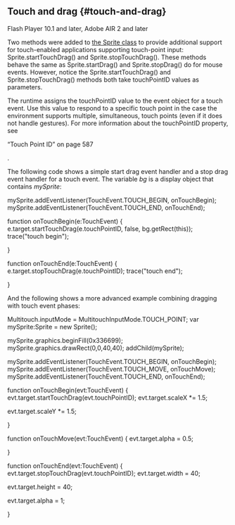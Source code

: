 ## Touch and drag {#touch-and-drag}

Flash Player 10.1 and later, Adobe AIR 2 and later

Two methods were added to [the Sprite class](http://help.adobe.com/en_US/FlashPlatform/reference/actionscript/3/flash/display/Sprite.html) to provide additional support for touch-enabled applications supporting touch-point input: Sprite.startTouchDrag() and Sprite.stopTouchDrag(). These methods behave the same as Sprite.startDrag() and Sprite.stopDrag() do for mouse events. However, notice the Sprite.startTouchDrag() and Sprite.stopTouchDrag() methods both take touchPointID values as parameters.

The runtime assigns the touchPointID value to the event object for a touch event. Use this value to respond to a specific touch point in the case the environment supports multiple, simultaneous, touch points (even if it does not handle gestures). For more information about the touchPointID property, see

“Touch Point ID” on page 587

.

The following code shows a simple start drag event handler and a stop drag event handler for a touch event. The variable _bg_ is a display object that contains _mySprite_:

mySprite.addEventListener(TouchEvent.TOUCH_BEGIN, onTouchBegin); mySprite.addEventListener(TouchEvent.TOUCH_END, onTouchEnd);

function onTouchBegin(e:TouchEvent) { e.target.startTouchDrag(e.touchPointID, false, bg.getRect(this)); trace(&quot;touch begin&quot;);

}

function onTouchEnd(e:TouchEvent) { e.target.stopTouchDrag(e.touchPointID); trace(&quot;touch end&quot;);

}

And the following shows a more advanced example combining dragging with touch event phases:

Multitouch.inputMode = MultitouchInputMode.TOUCH_POINT; var mySprite:Sprite = new Sprite();

mySprite.graphics.beginFill(0x336699); mySprite.graphics.drawRect(0,0,40,40); addChild(mySprite);

mySprite.addEventListener(TouchEvent.TOUCH_BEGIN, onTouchBegin); mySprite.addEventListener(TouchEvent.TOUCH_MOVE, onTouchMove); mySprite.addEventListener(TouchEvent.TOUCH_END, onTouchEnd);

function onTouchBegin(evt:TouchEvent) { evt.target.startTouchDrag(evt.touchPointID); evt.target.scaleX *= 1.5;

evt.target.scaleY *= 1.5;

}

function onTouchMove(evt:TouchEvent) { evt.target.alpha = 0.5;

}

function onTouchEnd(evt:TouchEvent) { evt.target.stopTouchDrag(evt.touchPointID); evt.target.width = 40;

evt.target.height = 40;

evt.target.alpha = 1;

}
